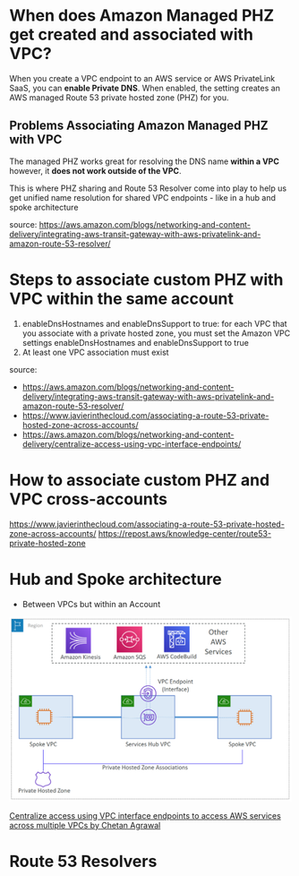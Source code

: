 
# When does Amazon Managed PHZ get created and associated with VPC?

When you create a VPC endpoint to an AWS service or AWS PrivateLink SaaS, you can **enable Private DNS**. When enabled, the setting creates an AWS managed Route 53 private hosted zone (PHZ) for you.

## Problems Associating Amazon Managed PHZ with VPC

The managed PHZ works great for resolving the DNS name **within a VPC** however, it **does not work outside of the VPC**.

This is where PHZ sharing and Route 53 Resolver come into play to help us get unified name resolution for shared VPC endpoints - like in a hub and spoke architecture

source: https://aws.amazon.com/blogs/networking-and-content-delivery/integrating-aws-transit-gateway-with-aws-privatelink-and-amazon-route-53-resolver/

# Steps to associate custom PHZ with VPC within the same account

1. enableDnsHostnames and enableDnsSupport to true: for each VPC that you associate with a private hosted zone, you must set the Amazon VPC settings enableDnsHostnames and enableDnsSupport to true
1. At least one VPC association must exist

source:
- https://aws.amazon.com/blogs/networking-and-content-delivery/integrating-aws-transit-gateway-with-aws-privatelink-and-amazon-route-53-resolver/
- https://www.javierinthecloud.com/associating-a-route-53-private-hosted-zone-across-accounts/
- https://aws.amazon.com/blogs/networking-and-content-delivery/centralize-access-using-vpc-interface-endpoints/

# How to associate custom PHZ and VPC cross-accounts

https://www.javierinthecloud.com/associating-a-route-53-private-hosted-zone-across-accounts/
https://repost.aws/knowledge-center/route53-private-hosted-zone

# Hub and Spoke architecture

- Between VPCs but within an Account

<img src="./images/phz-sharing-within-account.png" title="phz-sharing-within-account.png" width="900"/>

[Centralize access using VPC interface endpoints to access AWS services across multiple VPCs
by Chetan Agrawal](https://aws.amazon.com/blogs/networking-and-content-delivery/centralize-access-using-vpc-interface-endpoints/)

# Route 53 Resolvers